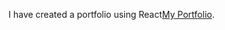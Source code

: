 I have created a portfolio using React[My Portfolio](https://apeksha-portfolio-flowsome-eta.vercel.app/).
